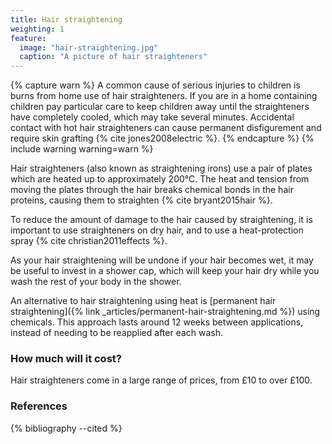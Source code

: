 ```yaml
---
title: Hair straightening
weighting: 1
feature:
  image: "hair-straightening.jpg"
  caption: "A picture of hair straighteners"
---
```


{% capture warn %}
A common cause of serious injuries to children is burns from home use of hair straighteners. If you are in a home containing children pay particular care to keep children away until the straighteners have completely cooled, which may take several minutes. Accidental contact with hot hair straighteners can cause permanent disfigurement and require skin grafting {% cite jones2008electric %}.
{% endcapture %}
{% include warning warning=warn %}

Hair straighteners (also known as straightening irons) use a pair of plates which are heated up to approximately 200°C. The heat and tension from moving the plates through the hair breaks chemical bonds in the hair proteins, causing them to straighten {% cite bryant2015hair %}.

To reduce the amount of damage to the hair caused by straightening, it is important to use straighteners on dry hair, and to use a heat-protection spray {% cite christian2011effects %}.

As your hair straightening will be undone if your hair becomes wet, it may be useful to invest in a shower cap, which will keep your hair dry while you wash the rest of your body in the shower.

An alternative to hair straightening using heat is [permanent hair straightening]({% link _articles/permanent-hair-straightening.md %}) using chemicals. This approach lasts around 12 weeks between applications, instead of needing to be reapplied after each wash.

### How much will it cost?

Hair straighteners come in a large range of prices, from £10 to over £100.

### References

{% bibliography --cited %}